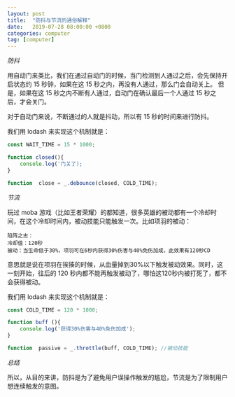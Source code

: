 ```yaml
---
layout: post
title:  "防抖与节流的通俗解释"
date:   2019-07-28 08:00:00 +0800
categories: computer
tag: [computer]
---
```


*防抖*

用自动门来类比，我们在通过自动门的时候，当门检测到人通过之后，会先保持开启状态约 15 秒钟，如果在这 15 秒之内，再没有人通过，那么门会自动关上。
但是，如果在这 15 秒之内不断有人通过，自动门在确认最后一个人通过 15 秒之后，才会关门。

对于自动门来说，不断通过的人就是抖动，所以有 15 秒的时间来进行防抖。

我们用 lodash 来实现这个机制就是：

```javascript
const WAIT_TIME = 15 * 1000;

function closed(){
    console.log('门关了);
}

function  close = _.debounce(closed, COLD_TIME); 
```

*节流*

玩过 moba 游戏（比如王者荣耀）的都知道，很多英雄的被动都有一个冷却时间，在这个冷却时间内，被动技能只能触发一次。比如项羽的被动：

    陷阵之志：
    冷却值：120秒
    被动：当生命低于30%，项羽可在6秒内获得30%伤害与40%免伤加成，此效果有120秒CD

意思就是说在项羽在挨揍的时候，从血量掉到30%以下触发被动效果。同时，这一刻开始，往后的 120 秒内都不能再触发被动了，哪怕这120秒内被打死了，都不会获得被动。

我们用 lodash 来实现这个机制就是：

```javascript
const COLD_TIME = 120 * 1000;

function buff (){
    console.log('获得30%伤害与40%免伤加成');
}

function  passive = _.throttle(buff, COLD_TIME); //被动技能
```

*总结*

所以，从目的来讲，防抖是为了避免用户误操作触发的尴尬，节流是为了限制用户想连续触发的意图。